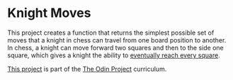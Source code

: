 # Knight Moves

This project creates a function that returns the simplest possible set of moves that a knight in chess can travel from one board position to another. In chess, a knight can move forward two squares and then to the side one square, which gives a knight the ability to [eventually reach every square](https://upload.wikimedia.org/wikipedia/commons/thumb/d/da/Knight%27s_tour_anim_2.gif/250px-Knight%27s_tour_anim_2.gif). 

[This project](https://www.theodinproject.com/courses/ruby-programming/lessons/data-structures-and-algorithms) is part of the [The Odin Project](https://www.theodinproject.com) curriculum.